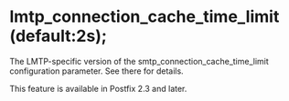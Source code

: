 # lmtp_connection_cache_time_limit (default:2s); 

 The LMTP-specific version of the
smtp_connection_cache_time_limit configuration parameter.
See there for details. 

 This feature is available in Postfix 2.3 and later. 



